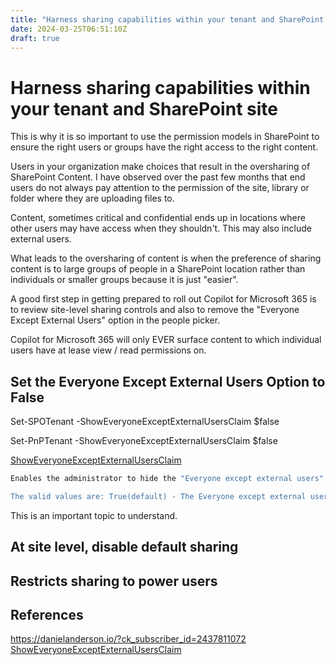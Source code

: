 ```yaml
---
title: "Harness sharing capabilities within your tenant and SharePoint site using PowerShell"
date: 2024-03-25T06:51:10Z
draft: true
---
```


# Harness sharing capabilities within your tenant and SharePoint site

This is why it is so important to use the permission models in SharePoint to ensure the right users or groups have the right access to the right content.

Users in your organization make choices that result in the oversharing of SharePoint Content. I have observed over the past few months that end users do not always pay attention to the permission of the site, library or folder where they are uploading files to.

Content, sometimes critical and confidential ends up in locations where other users may have access when they shouldn't. This may also include external users.

What leads to the oversharing of content is when the preference of sharing content is to large groups of people in a SharePoint location rather than individuals or smaller groups because it is just "easier".

A good first step in getting prepared to roll out Copilot for Microsoft 365 is to review site-level sharing controls and also to remove the "Everyone Except External Users" option in the people picker.

Copilot for Microsoft 365 will only EVER surface content to which individual users have at lease view / read permissions on.


## Set the Everyone Except External Users Option to False

Set-SPOTenant -ShowEveryoneExceptExternalUsersClaim $false

Set-PnPTenant -ShowEveryoneExceptExternalUsersClaim $false

[ShowEveryoneExceptExternalUsersClaim](https://pnp.github.io/powershell/cmdlets/Set-PnPTenant.html#-showeveryoneexceptexternalusersclaim)

```powerShell
Enables the administrator to hide the "Everyone except external users" claim in the People Picker. When users share an item with "Everyone except external users", it is accessible to all organization members in the tenant's Azure Active Directory, but not to any users who have previously accepted invitations.

The valid values are: True(default) - The Everyone except external users is displayed in People Picker. False - The Everyone except external users claim is not visible in People Picker.
```



This is an important topic to understand.

## At site level, disable default sharing 

## Restricts sharing to power users


## References
https://danielanderson.io/?ck_subscriber_id=2437811072
[ShowEveryoneExceptExternalUsersClaim](https://pnp.github.io/powershell/cmdlets/Set-PnPTenant.html#-showeveryoneexceptexternalusersclaim)
